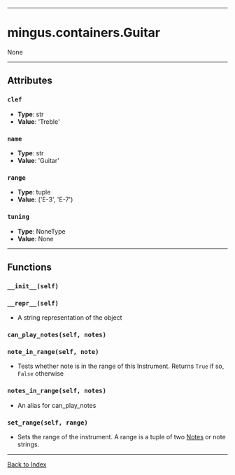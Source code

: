 
---


# mingus.containers.Guitar #

None


---


## Attributes ##

### `clef` ###

  * **Type**: str
  * **Value**: 'Treble'

### `name` ###

  * **Type**: str
  * **Value**: 'Guitar'

### `range` ###

  * **Type**: tuple
  * **Value**: ('E-3', 'E-7')

### `tuning` ###

  * **Type**: NoneType
  * **Value**: None


---


## Functions ##

### `__init__(self)` ###

### `__repr__(self)` ###

  * A string representation of the object

### `can_play_notes(self, notes)` ###

### `note_in_range(self, note)` ###

  * Tests whether note is in the range of this Instrument. Returns `True` if so, `False` otherwise

### `notes_in_range(self, notes)` ###

  * An alias for can\_play\_notes

### `set_range(self, range)` ###

  * Sets the range of the instrument. A range is a tuple of two [Notes](refMingusContainersNote.md) or note strings.


---


[Back to Index](mingusIndex.md)